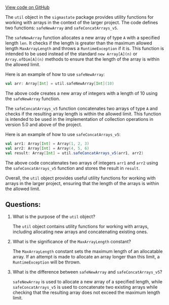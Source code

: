 [View code on GitHub](sigmastate-interpreterhttps://github.com/ScorexFoundation/sigmastate-interpreter/common/shared/src/main/scala/sigmastate/util.scala)

The `util` object in the `sigmastate` package provides utility functions for working with arrays in the context of the larger project. The code defines two functions: `safeNewArray` and `safeConcatArrays_v5`.

The `safeNewArray` function allocates a new array of type `A` with a specified length `len`. It checks if the length is greater than the maximum allowed length `MaxArrayLength` and throws a `RuntimeException` if it is. This function is intended to be used instead of the standard `new Array[A](n)` or `Array.ofDim[A](n)` methods to ensure that the length of the array is within the allowed limit.

Here is an example of how to use `safeNewArray`:

```scala
val arr: Array[Int] = util.safeNewArray[Int](10)
```

The above code creates a new array of integers with a length of 10 using the `safeNewArray` function.

The `safeConcatArrays_v5` function concatenates two arrays of type `A` and checks if the resulting array length is within the allowed limit. This function is intended to be used in the implementation of collection operations in version 5.0 and above of the project.

Here is an example of how to use `safeConcatArrays_v5`:

```scala
val arr1: Array[Int] = Array(1, 2, 3)
val arr2: Array[Int] = Array(4, 5, 6)
val result: Array[Int] = util.safeConcatArrays_v5(arr1, arr2)
```

The above code concatenates two arrays of integers `arr1` and `arr2` using the `safeConcatArrays_v5` function and stores the result in `result`.

Overall, the `util` object provides useful utility functions for working with arrays in the larger project, ensuring that the length of the arrays is within the allowed limit.
## Questions: 
 1. What is the purpose of the `util` object?
    
    The `util` object contains utility functions for working with arrays, including allocating new arrays and concatenating existing ones.

2. What is the significance of the `MaxArrayLength` constant?
    
    The `MaxArrayLength` constant sets the maximum length of an allocatable array. If an attempt is made to allocate an array longer than this limit, a `RuntimeException` will be thrown.

3. What is the difference between `safeNewArray` and `safeConcatArrays_v5`?
    
    `safeNewArray` is used to allocate a new array of a specified length, while `safeConcatArrays_v5` is used to concatenate two existing arrays while checking that the resulting array does not exceed the maximum length limit.